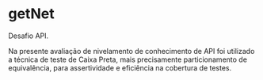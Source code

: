 # getNet
Desafio API.

Na presente avaliação de nivelamento  de conhecimento de API foi utilizado a técnica de teste de Caixa Preta, mais precisamente particionamento de equivalência, para assertividade e eficiência na cobertura de testes. 
